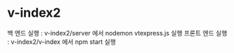 # v-index2

백 엔드 실행 : v-index2/server 에서 nodemon vtexpress.js 실행
프론트 엔드 실행 : v-index2/v-index 에서 npm start 실행
